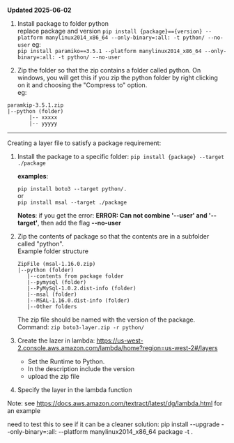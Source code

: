**Updated 2025-06-02**

1. Install package to folder python  
replace package and version
```pip install {package}=={version} --platform manylinux2014_x86_64 --only-binary=:all: -t python/ --no-user```
eg:  
```pip install paramiko==3.5.1 --platform manylinux2014_x86_64 --only-binary=:all: -t python/ --no-user```

2. Zip the folder so that the zip contains a folder called python. On windows, you will get this if you zip the python folder by right clicking on it and choosing the "Compress to" option.  
eg:  
```
paramkip-3.5.1.zip
|--python (folder)  
       |-- xxxxx
       |-- yyyyy
```



-----

Creating a layer file to satisfy a package requirement:

1. Install the package to a specific folder:
    ```pip install {package} --target ./package ```
    
    **examples**: 
    
    ```pip install boto3 --target python/. ```  
   or  
    ```pip install msal --target ./package ```
   

   **Notes**: if you get the error: **ERROR: Can not combine '--user' and '--target'**, then add the flag **--no-user**
      
3. Zip the contents of package so that the contents are in a subfolder called "python".  
   Example folder structure
    ```
    ZipFile (msal-1.16.0.zip)
    |--python (folder)
       |--contents from package folder
       |--pymysql (folder)
       |--PyMySql-1.0.2.dist-info (folder)
       |--msal (folder)
       |--MSAL-1.16.0.dist-info (folder)
       |--Other folders
    ```
    The zip file should be named with the version of the package.
    Command: ```zip boto3-layer.zip -r python/```

4. Create the lazer in lambda: https://us-west-2.console.aws.amazon.com/lambda/home?region=us-west-2#/layers
    * Set the Runtime to Python.
    * In the description include the version
    * upload the zip file
5. Specify the layer in the lambda function


Note: see https://docs.aws.amazon.com/textract/latest/dg/lambda.html for an example


need to test this to see if it can be a cleaner solution: pip install --upgrade --only-binary=:all: --platform manylinux2014_x86_64 package -t .
